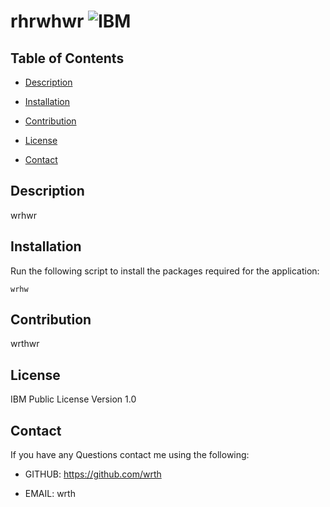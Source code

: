 
    
  # rhrwhwr ![IBM](https://img.shields.io/static/v1?label=IBM&message=License&color=yellow)

    
## Table of Contents 

- [Description](#description)
- [Installation](#installation)


- [Contribution](#contribution)
- [License](#license)
- [Contact](#contact)

    
## Description

wrhwr

     
## Installation
  
Run the following script to install the packages required for the application:

```
wrhw
```
    
    

    

    
## Contribution
    
wrthwr
    
    
## License

IBM Public License Version 1.0
  

    
## Contact 

If you have any Questions contact me using the following:

- GITHUB: https://github.com/wrth

- EMAIL: wrth
  
  